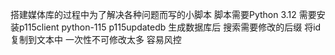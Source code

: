 搭建媒体库的过程中为了解决各种问题而写的小脚本
脚本需要Python 3.12
需要安装p115client python-115 p115updatedb
生成数据库后 搜索需要修改的后缀 将id复制到文本中 一次性不可修改太多 容易风控 
